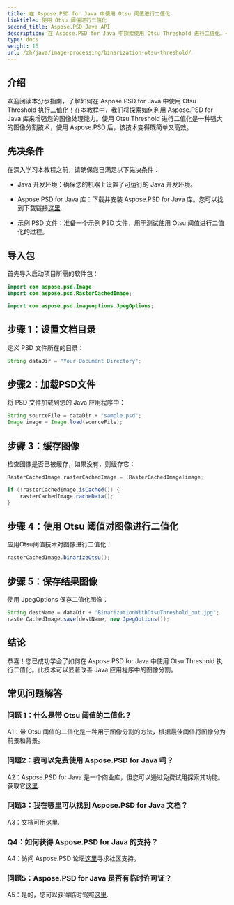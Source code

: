 ```yaml
---
title: 在 Aspose.PSD for Java 中使用 Otsu 阈值进行二值化
linktitle: 使用 Otsu 阈值进行二值化
second_title: Aspose.PSD Java API
description: 在 Aspose.PSD for Java 中探索使用 Otsu Threshold 进行二值化。一种强大的图像分割技术。
type: docs
weight: 15
url: /zh/java/image-processing/binarization-otsu-threshold/
---
```

## 介绍

欢迎阅读本分步指南，了解如何在 Aspose.PSD for Java 中使用 Otsu Threshold 执行二值化！在本教程中，我们将探索如何利用 Aspose.PSD for Java 库来增强您的图像处理能力。使用 Otsu Threshold 进行二值化是一种强大的图像分割技术，使用 Aspose.PSD 后，该技术变得既简单又高效。

## 先决条件

在深入学习本教程之前，请确保您已满足以下先决条件：

- Java 开发环境：确保您的机器上设置了可运行的 Java 开发环境。

- Aspose.PSD for Java 库：下载并安装 Aspose.PSD for Java 库。您可以找到下载链接[这里](https://releases.aspose.com/psd/java/).

- 示例 PSD 文件：准备一个示例 PSD 文件，用于测试使用 Otsu 阈值进行二值化的过程。

## 导入包

首先导入启动项目所需的软件包：

```java
import com.aspose.psd.Image;
import com.aspose.psd.RasterCachedImage;

import com.aspose.psd.imageoptions.JpegOptions;
```

## 步骤 1：设置文档目录

定义 PSD 文件所在的目录：

```java
String dataDir = "Your Document Directory";
```

## 步骤2：加载PSD文件

将 PSD 文件加载到您的 Java 应用程序中：

```java
String sourceFile = dataDir + "sample.psd";
Image image = Image.load(sourceFile);
```

## 步骤 3：缓存图像

检查图像是否已被缓存，如果没有，则缓存它：

```java
RasterCachedImage rasterCachedImage = (RasterCachedImage)image;

if (!rasterCachedImage.isCached()) {
    rasterCachedImage.cacheData();
}
```

## 步骤 4：使用 Otsu 阈值对图像进行二值化

应用Otsu阈值技术对图像进行二值化：

```java
rasterCachedImage.binarizeOtsu();
```

## 步骤 5：保存结果图像

使用 JpegOptions 保存二值化图像：

```java
String destName = dataDir + "BinarizationWithOtsuThreshold_out.jpg";
rasterCachedImage.save(destName, new JpegOptions());
```

## 结论

恭喜！您已成功学会了如何在 Aspose.PSD for Java 中使用 Otsu Threshold 执行二值化。此技术可以显著改善 Java 应用程序中的图像分割。

## 常见问题解答

### 问题 1：什么是带 Otsu 阈值的二值化？

A1：带 Otsu 阈值的二值化是一种用于图像分割的方法，根据最佳阈值将图像分为前景和背景。

### 问题2：我可以免费使用 Aspose.PSD for Java 吗？

 A2：Aspose.PSD for Java 是一个商业库，但您可以通过免费试用探索其功能。获取它[这里](https://releases.aspose.com/).

### 问题3：我在哪里可以找到 Aspose.PSD for Java 文档？

A3：文档可用[这里](https://reference.aspose.com/psd/java/).

### Q4：如何获得 Aspose.PSD for Java 的支持？

 A4：访问 Aspose.PSD 论坛[这里](https://forum.aspose.com/c/psd/34)寻求社区支持。

### 问题5：Aspose.PSD for Java 是否有临时许可证？

 A5：是的，您可以获得临时驾照[这里](https://purchase.aspose.com/temporary-license/).